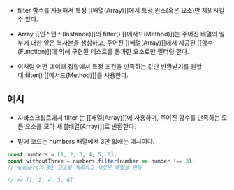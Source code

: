 - filter 함수를 사용해서 특정 [[배열(Array)]]에서 특정 원소(혹은 요소)만 제외시킬 수 있다.

- Array [[인스턴스(Instance)]]의 filter() [[메서드(Method)]]는 주어진 배열의 일부에 대한 얕은 복사본을 생성하고, 주어진 [[배열(Array)]]에서 제공된 [[함수(Function)]]에 의해 구현된 테스트를 통과한 요소로만 필터링 한다.

- 이처럼 어떤 데이터 집합에서 특정 조건을 만족하는 값만 반환받기를 원할 때 filter() [[메서드(Method)]]를 사용한다.

## 예시

- 자바스크립트에서 filter 는 [[배열(Array)]]에 사용하며, 주어진 함수를 만족하는 모든 요소를 모아 새 [[배열(Array)]]로 반환한다.

- 밑에 코드는 numbers 배열에서 3만 없애는 예시이다.

```jsx
const numbers = [1, 2, 3, 4, 5, 6];
const withoutThree = numbers.filter(number => number !== 3); 
// numbers가 3인 요소를 제외하고 새로운 배열을 만듬

// >> [1, 2, 4, 5, 6]
```